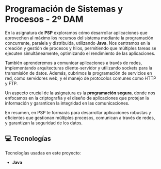 # Programación de Sistemas y Procesos - 2º DAM

En la asignatura de **PSP** exploramos cómo desarrollar aplicaciones que aprovechen al máximo los recursos del sistema mediante la programación concurrente, paralela y distribuida, utilizando **Java**. Nos centramos en la creación y gestión de procesos y hilos, permitiendo que múltiples tareas se ejecuten simultáneamente, optimizando el rendimiento de las aplicaciones.

También aprenderemos a comunicar aplicaciones a través de redes, implementando arquitecturas cliente-servidor y utilizando sockets para la transmisión de datos. Además, cubrimos la programación de servicios en red, como servidores web, y el manejo de protocolos comunes como HTTP y FTP.

Un aspecto crucial de la asignatura es la **programación segura**, donde nos enfocamos en la criptografía y el diseño de aplicaciones que protejan la información y garanticen la integridad en las comunicaciones.

En resumen, en PSP te formarás para desarrollar aplicaciones robustas y eficientes que gestionan múltiples procesos, comunican a través de redes, y garantizan la seguridad de los datos.

## 💻 Tecnologías

Tecnologías usadas en este proyecto:
* **Java**
